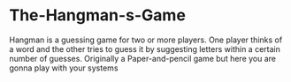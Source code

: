 # The-Hangman-s-Game
Hangman is a guessing game for two or more players. One player thinks of a word and the other tries to guess it by suggesting letters within a certain number of guesses. Originally a Paper-and-pencil game but here you are gonna play with your systems
